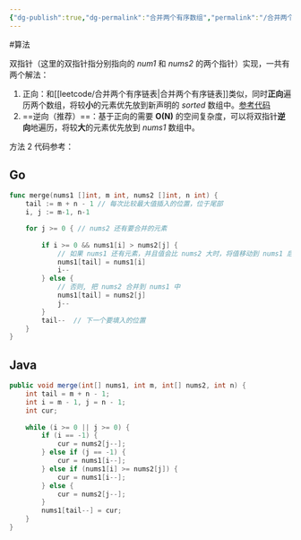 ```yaml
---
{"dg-publish":true,"dg-permalink":"合并两个有序数组","permalink":"/合并两个有序数组/","title":"合并两个有序数组","tags":["数组","双指针"]}
---
```



#算法 

双指针（这里的双指针指分别指向的 *num1* 和 *nums2* 的两个指针）实现，一共有两个解法：

1. 正向：和[[leetcode/合并两个有序链表\|合并两个有序链表]]类似，同时**正向**遍历两个数组，将较**小**的元素优先放到新声明的 *sorted* 数组中。[参考代码](https://leetcode-cn.com/submissions/detail/291216189/)
2. ==逆向（推荐）==：基于正向的需要 **O(N)** 的空间复杂度，可以将双指针**逆向**地遍历，将较**大**的元素优先放到 *nums1* 数组中。

方法 2 代码参考：

## Go

```go
func merge(nums1 []int, m int, nums2 []int, n int) {
	tail := m + n - 1 // 每次比较最大值插入的位置，位于尾部
	i, j := m-1, n-1

	for j >= 0 { // nums2 还有要合并的元素
		
		if i >= 0 && nums1[i] > nums2[j] {
			// 如果 nums1 还有元素，并且值会比 nums2 大时，将值移动到 nums1 后
			nums1[tail] = nums1[i]
			i--
		} else {
			// 否则, 把 nums2 合并到 nums1 中
			nums1[tail] = nums2[j]
			j--
		}
		tail--  // 下一个要填入的位置
	}
}
```

## Java

```java
public void merge(int[] nums1, int m, int[] nums2, int n) {  
    int tail = m + n - 1;  
    int i = m - 1, j = n - 1;  
    int cur;  
  
    while (i >= 0 || j >= 0) {  
        if (i == -1) {  
            cur = nums2[j--];  
        } else if (j == -1) {  
            cur = nums1[i--];  
        } else if (nums1[i] >= nums2[j]) {  
            cur = nums1[i--];  
        } else {  
            cur = nums2[j--];  
        }  
        nums1[tail--] = cur;  
    }  
}
```